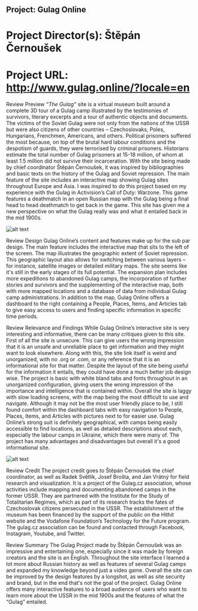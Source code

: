## Project: Gulag Online 
# Project Director(s): Štěpán Černoušek
# Project URL: http://www.gulag.online/?locale=en

Review Preview
*“The Gulag”* site is a virtual museum built around a complete 3D tour of a Gulag camp illustrated by the testimonies of survivors, literary excerpts and a tour of authentic objects and documents.  The victims of the Soviet Gulag were not only from the nations of the USSR but were also citizens of other countries – Czechoslovaks, Poles, Hungarians, Frenchmen, Americans, and others. Political prisoners suffered the most because, on top of the brutal hard labour conditions and the despotism of guards, they were terrorised by criminal prisoners. Historians estimate the total number of Gulag prisoners at 15-18 million, of whom at least 1.5 million did not survive their incarceration. With the site being made by chief coordinator Štěpán Černoušek, it was inspired by bibliographies and basic texts on the history of the Gulag and Soviet repression. The main feature of the site includes an interactive map showing Gulag sites throughout Europe and Asia. I was inspired to do this project based on my experience with the Gulag in Activision’s Call of Duty: Warzone. This game features a deathmatch in an open Russian map with the Gulag being a final head to head deathmatch to get back in the game. This site has given me a new perspective on what the Gulag really was and what it entailed back in the mid 1900s.

![alt text](https://Benjamin-DH.github.io/Ben-Thompson-/images/gulag.jpg)
 
Review Design
Gulag Online’s content and features make up for the sub par design. The main feature includes the interactive map that sits to the left of the screen. The map illustrates the geographic extent of Soviet repression. This geographic layout also allows for switching between various layers – for instance, satellite images or detailed military maps. The site seems like it's still in the early stages of its full potential. The expansion plan includes more expeditions to abandoned Gulag camps, the incorporation of further stories and survivors and the supplementing of the interactive map, both with more mapped locations and a database of data from individual Gulag camp administrations. In addition to the map, Gulag Online offers a dashboard to the right containing a People, Places, Items, and Articles tab to give easy access to users and finding specific information in specific time periods. 
 
Review Relevance and Findings
While Gulag Online’s interactive site is very interesting and informative, there can be many critiques given to this site. First of all the site is unsecure. This can give users the wrong impression that it is an unsafe and unreliable place to get information and they might want to look elsewhere. Along with this, the site link itself is weird and unorganized, with no .org or .com, or any reference that it is an informational site for that matter. Despite the layout of the site being useful for the information it entails, they could have done a much better job design wise. The project is basic with white bland tabs and fonts throughout in an unorganized configuration, giving users the wrong impression of the importance and intelligence that is contained within. Overall the site is laggy with slow loading screens, with the map being the most difficult to use and navigate. Although it may not be the most user friendly place to be, I still found comfort within the dashboard tabs with easy navigation to People, Places, Items, and Articles with pictures next to for easier use. Gulag Online’s strong suit is definitely geographical, with camps being easily accessible to find locations, as well as detailed descriptions about each, especially the labour camps in Ukraine, which there were many of. The project has many advantages and disadvantages but overall it's a good informational site. 

![alt text](https://Benjamin-DH.github.io/Ben-Thompson-/images/gulag2.jpg)
 
Review Credit
The project credit goes to Štěpán Černoušek the chief coordinator, as well as Radek Světlík, Josef Brošta, and Jan Vrátný for field research and visualization.  It is a project of the Gulag.cz association, whose activities include mapping and documenting abandoned camps in the former USSR. They are partnered with the Institute for the Study of Totalitarian Regimes, which as part of its research tracks the fates of Czechoslovak citizens persecuted in the USSR. The establishment of the museum has been financed by the support of the public on the Hithit website and the Vodafone Foundation’s Technology for the Future program. The gulag.cz association can be found and contacted through Facebook, Instagram, Youtube, and Twitter. 
 
Review Summary
The Gulag Project made by Štěpán Černoušek was an impressive and entertaining one, especially since it was made by foreign creators and the site is an English. Throughout the site interface I learned a lot more about Russian history as well as features of several Gulag camps and expanded my knowledge beyond just a video game. Overall the site can be improved by the design features by a longshot, as well as site security and brand, but in the end that's not the goal of the project. Gulag Online offers many interactive features to a broad audience of users who want to learn more about the USSR in the mid 1900s and the features of what the “Gulag” entailed.

